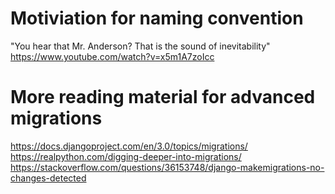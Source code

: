 

# Motiviation for naming convention
"You hear that Mr. Anderson? That is the sound of inevitability"
https://www.youtube.com/watch?v=x5m1A7zoIcc 


# More reading material for advanced migrations
https://docs.djangoproject.com/en/3.0/topics/migrations/
https://realpython.com/digging-deeper-into-migrations/
https://stackoverflow.com/questions/36153748/django-makemigrations-no-changes-detected